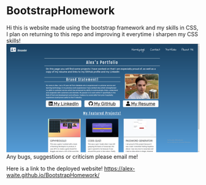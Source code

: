 # BootstrapHomework
Hi this is website made using the bootstrap framework and my skills in CSS, I plan on returning to this repo and improving it everytime i sharpen my CSS skills!
![image of the working website](assets/images/screeny.png)
Any bugs, suggestions or criticism please email me!

Here is a link to the deployed website! https://alex-waite.github.io/BootstrapHomework/